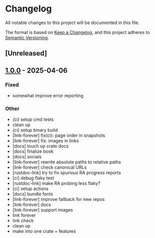 # Changelog

All notable changes to this project will be documented in this file.

The format is based on [Keep a Changelog](https://keepachangelog.com/en/1.0.0/),
and this project adheres to [Semantic Versioning](https://semver.org/spec/v2.0.0.html).

## [Unreleased]

## [1.0.0](https://github.com/tonywu6/mdbookkit/releases/tag/mdbookkit-v1.0.0) - 2025-04-06

### Fixed

- somewhat improve error reporting

### Other

- *(ci)* setup cmd tests
- clean up
- *(ci)* setup binary build
- [link-forever] fix(ci): page order in snapshots
- [link-forever] fix: images in links
- [docs] touch up crate docs
- [docs] finalize book
- [docs] socials
- [link-forever] rewrite absolute paths to relative paths
- [link-forever] check canonical URLs
- [rustdoc-link] try to fix spurious RA progress reports
- [ci] debug flaky test
- [rustdoc-link] make RA probing less flaky?
- [ci] setup actions
- [docs] bundle fonts
- [link-forever] improve fallback for new repos
- [link-forever] docs
- [link-forever] support images
- link forever
- link check
- clean up
- make into one crate + features
